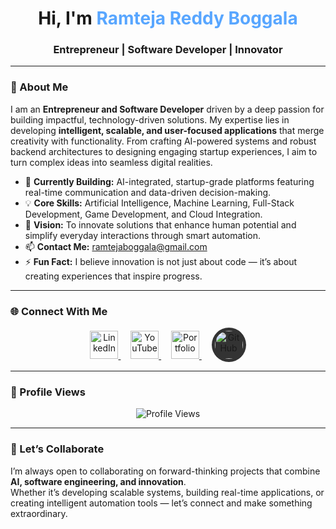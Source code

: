 <!-- Header Section -->
<h1 align="center">Hi, I'm <span style="color:#58a6ff;">Ramteja Reddy Boggala</span></h1>
<h3 align="center">Entrepreneur | Software Developer | Innovator</h3>

---

### 🧠 About Me
I am an **Entrepreneur and Software Developer** driven by a deep passion for building impactful, technology-driven solutions. My expertise lies in developing **intelligent, scalable, and user-focused applications** that merge creativity with functionality. From crafting AI-powered systems and robust backend architectures to designing engaging startup experiences, I aim to turn complex ideas into seamless digital realities.

- 🔭 **Currently Building:** AI-integrated, startup-grade platforms featuring real-time communication and data-driven decision-making.  
- 💡 **Core Skills:** Artificial Intelligence, Machine Learning, Full-Stack Development, Game Development, and Cloud Integration.  
- 🎯 **Vision:** To innovate solutions that enhance human potential and simplify everyday interactions through smart automation.  
- 📫 **Contact Me:** [ramtejaboggala@gmail.com](mailto:ramtejaboggala@gmail.com)  
- ⚡ **Fun Fact:** I believe innovation is not just about code — it’s about creating experiences that inspire progress.  

---

### 🌐 Connect With Me  

<p align="center">
  <a href="https://linkedin.com/in/ramteja-reddy-boggala-2145a1236" target="_blank" title="LinkedIn">
    <img src="https://img.icons8.com/color/48/000000/linkedin.png" alt="LinkedIn" width="45" height="45"/>
  </a>
  &nbsp;&nbsp;&nbsp;
  <a href="https://www.youtube.com/@ramtejaboggala" target="_blank" title="YouTube">
    <img src="https://img.icons8.com/color/48/000000/youtube-play.png" alt="YouTube" width="45" height="45"/>
  </a>
  &nbsp;&nbsp;&nbsp;
  <a href="https://ramtejareddy.netlify.app/" target="_blank" title="Portfolio">
    <img src="https://img.icons8.com/fluency/48/domain.png" alt="Portfolio" width="45" height="45"/>
  </a>
  &nbsp;&nbsp;&nbsp;
  <a href="https://github.com/ramteja24" target="_blank" title="GitHub">
    <img src="https://img.icons8.com/glyph-neue/64/ffffff/github.png" alt="GitHub" width="45" height="45" style="background-color:#333;border-radius:50%;padding:5px;"/>
  </a>
</p>


---

### 🚀 Profile Views  
<p align="center">
  <img src="https://komarev.com/ghpvc/?username=ramteja24&label=Profile%20Views&color=blueviolet&style=flat" alt="Profile Views" />
</p>

---

### 💬 Let’s Collaborate  
I’m always open to collaborating on forward-thinking projects that combine **AI, software engineering, and innovation**.  
Whether it’s developing scalable systems, building real-time applications, or creating intelligent automation tools — let’s connect and make something extraordinary.
